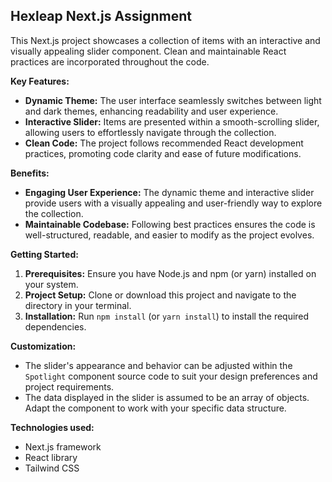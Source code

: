 ## Hexleap Next.js Assignment

This Next.js project showcases a collection of items with an interactive and visually appealing slider component. Clean and maintainable React practices are incorporated throughout the code.

**Key Features:**

- **Dynamic Theme:** The user interface seamlessly switches between light and dark themes, enhancing readability and user experience.
- **Interactive Slider:** Items are presented within a smooth-scrolling slider, allowing users to effortlessly navigate through the collection.
- **Clean Code:** The project follows recommended React development practices, promoting code clarity and ease of future modifications.

**Benefits:**

- **Engaging User Experience:** The dynamic theme and interactive slider provide users with a visually appealing and user-friendly way to explore the collection.
- **Maintainable Codebase:** Following best practices ensures the code is well-structured, readable, and easier to modify as the project evolves.

**Getting Started:**

1. **Prerequisites:** Ensure you have Node.js and npm (or yarn) installed on your system.
2. **Project Setup:** Clone or download this project and navigate to the directory in your terminal.
3. **Installation:** Run `npm install` (or `yarn install`) to install the required dependencies.

**Customization:**

- The slider's appearance and behavior can be adjusted within the `Spotlight` component source code to suit your design preferences and project requirements.
- The data displayed in the slider is assumed to be an array of objects. Adapt the component to work with your specific data structure.

**Technologies used:**

- Next.js framework
- React library
- Tailwind CSS 